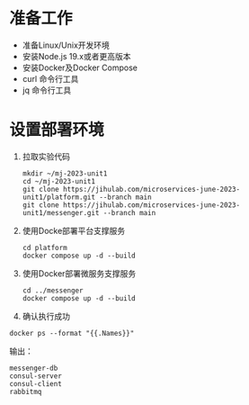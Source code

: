 # 准备工作

* 准备Linux/Unix开发环境
* 安装Node.js 19.x或者更高版本
* 安装Docker及Docker Compose
* curl 命令行工具
* jq 命令行工具

# 设置部署环境

1. 拉取实验代码
   
   ```
   mkdir ~/mj-2023-unit1
   cd ~/mj-2023-unit1
   git clone https://jihulab.com/microservices-june-2023-unit1/platform.git --branch main
   git clone https://jihulab.com/microservices-june-2023-unit1/messenger.git --branch main
   
   ```

2. 使用Docke部署平台支撑服务
   
   ```
   cd platform
   docker compose up -d --build
   ```
   
3. 使用Docker部署微服务支撑服务
   
   ```
   cd ../messenger
   docker compose up -d --build
   ```

4. 确认执行成功

 ```
docker ps --format "{{.Names}}"
 ```

输出：

 ```
messenger-db
consul-server
consul-client
rabbitmq
 ```